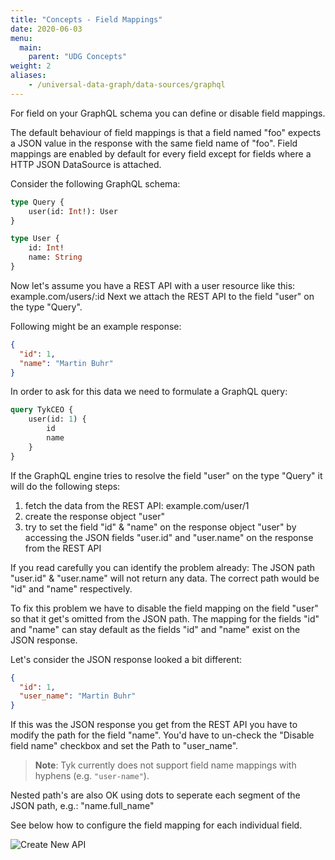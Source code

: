 ```yaml
---
title: "Concepts - Field Mappings"
date: 2020-06-03
menu:
  main:
    parent: "UDG Concepts"
weight: 2
aliases:
    - /universal-data-graph/data-sources/graphql
---
```


For field on your GraphQL schema you can define or disable field mappings.

The default behaviour of field mappings is that a field named "foo" expects a JSON value in the response with the same field name of "foo".
Field mappings are enabled by default for every field except for fields where a HTTP JSON DataSource is attached.

Consider the following GraphQL schema:

```graphql
type Query {
    user(id: Int!): User
}

type User {
    id: Int!
    name: String
}
```

Now let's assume you have a REST API with a user resource like this: example.com/users/:id
Next we attach the REST API to the field "user" on the type "Query".

Following might be an example response:

```json
{
  "id": 1,
  "name": "Martin Buhr"
}
```

In order to ask for this data we need to formulate a GraphQL query:

```graphql
query TykCEO {
    user(id: 1) {
        id
        name
    }
}
```

If the GraphQL engine tries to resolve the field "user" on the type "Query" it will do the following steps:
1. fetch the data from the REST API: example.com/user/1
2. create the response object "user"
3. try to set the field "id" & "name" on the response object "user" by accessing the JSON fields "user.id" and "user.name" on the response from the REST API

If you read carefully you can identify the problem already:
The JSON path "user.id" & "user.name" will not return any data.
The correct path would be "id" and "name" respectively.

To fix this problem we have to disable the field mapping on the field "user" so that it get's omitted from the JSON path.
The mapping for the fields "id" and "name" can stay default as the fields "id" and "name" exist on the JSON response.

Let's consider the JSON response looked a bit different:

````json
{
  "id": 1,
  "user_name": "Martin Buhr"
}
````

If this was the JSON response you get from the REST API you have to modify the path for the field "name".
You'd have to un-check the "Disable field name" checkbox and set the Path to "user_name".

> **Note**: Tyk currently does not support field name mappings with hyphens (e.g. `"user-name"`).

Nested path's are also OK using dots to seperate each segment of the JSON path, e.g.: "name.full_name" 

See below how to configure the field mapping for each individual field.  

![Create New API](/docs/img/dashboard/udg/concepts/field_mappings.png)